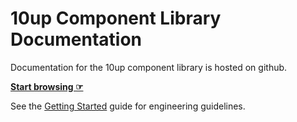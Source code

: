 # 10up Component Library Documentation

Documentation for the 10up component library is hosted on github.

**[Start browsing ☞](https://10up.github.io/wp-component-library/)**

See the [Getting Started](https://baseline.10up.com/getting-started) guide for engineering guidelines.

